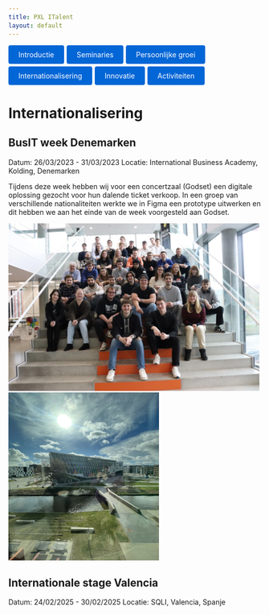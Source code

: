 ```yaml
---
title: PXL ITalent
layout: default
---
```


<p style="display: flex; flex-wrap: wrap; gap: 5px;">
  <a href="./" style="background: #0366d6; color: #fff; padding: 10px 20px; border-radius: 4px; text-decoration: none;">
    Introductie
  </a>
  <a href="./seminaries.html" style="background: #0366d6; color: #fff; padding: 10px 20px; border-radius: 4px; text-decoration: none;">
    Seminaries
  </a>
  <a href="./persoonlijke_groei.html" style="background: #0366d6; color: #fff; padding: 10px 20px; border-radius: 4px; text-decoration: none;">
    Persoonlijke groei
  </a>
  <a href="./internationalisering.html" style="background: #0366d6; color: #fff; padding: 10px 20px; border-radius: 4px; text-decoration: none;">
    Internationalisering
  </a>
  <a href="./innovatie.html" style="background: #0366d6; color: #fff; padding: 10px 20px; border-radius: 4px; text-decoration: none;">
    Innovatie
  </a>
  <a href="./activiteiten.html" style="background: #0366d6; color: #fff; padding: 10px 20px; border-radius: 4px; text-decoration: none;">
    Activiteiten
  </a>
</p>


# Internationalisering

## BusIT week Denemarken

Datum: 26/03/2023 - 31/03/2023
Locatie: International Business Academy, Kolding, Denemarken

Tijdens deze week hebben wij voor een concertzaal (Godset) een digitale oplossing gezocht voor hun dalende ticket verkoop. In een groep van verschillende nationaliteiten werkte we in Figma een prototype uitwerken en dit hebben we aan het einde van de week voorgesteld aan Godset. 

<p>
  <img src="foto's/IMG_5073.JPG" alt="alt text" width="500" style="display:inline-block; margin-right:10px;">
  <img src="foto's/IMG_5040.jpg" alt="alt text" width="300" height="334" style="display:inline-block;">
</p>

## Internationale stage Valencia

Datum: 24/02/2025 - 30/02/2025
Locatie: SQLI, Valencia, Spanje